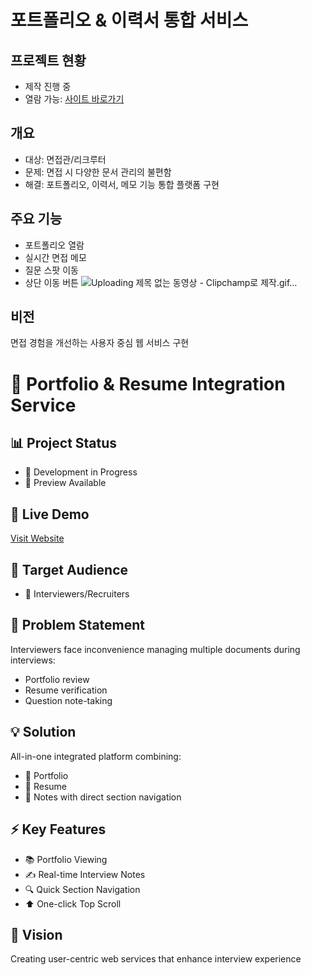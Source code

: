 # 포트폴리오 & 이력서 통합 서비스

## 프로젝트 현황
- 제작 진행 중
- 열람 가능: [사이트 바로가기](https://gogoleelee88.github.io/resume88/)

## 개요
- 대상: 면접관/리크루터
- 문제: 면접 시 다양한 문서 관리의 불편함
- 해결: 포트폴리오, 이력서, 메모 기능 통합 플랫폼 구현

## 주요 기능
- 포트폴리오 열람
- 실시간 면접 메모
- 질문 스팟 이동
- 상단 이동 버튼
![Uploading 제목 없는 동영상 - Clipchamp로 제작.gif…]()

## 비전
면접 경험을 개선하는 사용자 중심 웹 서비스 구현


# 🌟 Portfolio & Resume Integration Service

## 📊 Project Status
- 🚧 Development in Progress
- 👀 Preview Available

## 🔗 Live Demo
[Visit Website](https://gogoleelee88.github.io/resume88/)

## 🎯 Target Audience
- 👥 Interviewers/Recruiters

## 🤔 Problem Statement
Interviewers face inconvenience managing multiple documents during interviews:
- Portfolio review
- Resume verification 
- Question note-taking

## 💡 Solution
All-in-one integrated platform combining:
- 📁 Portfolio
- 📄 Resume
- 📝 Notes with direct section navigation

## ⚡ Key Features
- 📚 Portfolio Viewing
- ✍️ Real-time Interview Notes
- 🔍 Quick Section Navigation
- ⬆️ One-click Top Scroll

## 💫 Vision
Creating user-centric web services that enhance interview experience
